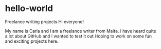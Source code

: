 # hello-world
Freelance writing projects
Hi everyone!

My name is Carla and I am a freelance writer from Malta. I have heard quite a lot about GitHub and I wanted to test it out.Hoping to work on some fun and exciting projects here. 
